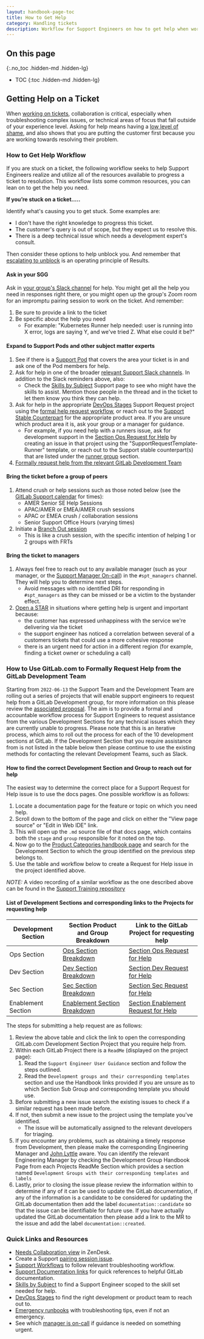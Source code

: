 ```yaml
---
layout: handbook-page-toc
title: How to Get Help
category: Handling tickets
description: Workflow for Support Engineers on how to get help when working on a ticket. 
---
```


## On this page
{:.no_toc .hidden-md .hidden-lg}

- TOC
{:toc .hidden-md .hidden-lg}

## Getting Help on a Ticket

When [working on tickets](https://about.gitlab.com/handbook/support/workflows/working-on-tickets.html), collaboration is critical, especially when troubleshooting complex issues, or technical areas of focus that fall outside of your experience level. Asking for help means having a [low level of shame](https://about.gitlab.com/handbook/values/#low-level-of-shame), and also shows that you are putting the customer first because you are working towards resolving their problem.

### How to Get Help Workflow

If you are stuck on a ticket, the following workflow seeks to help Support Engineers realize and utilize all of the resources available to progress a ticket to resolution. This workflow lists some common resources, you can lean on to get the help you need. 

**If you’re stuck on a ticket…..**

Identify what's causing you to get stuck. Some examples are:

* I don't have the right knowledge to progress this ticket.
* The customer's query is out of scope, but they expect us to resolve this.
* There is a deep technical issue which needs a development expert's consult.

Then consider these options to help unblock you. And remember that
[escalating to unblock](https://about.gitlab.com/handbook/values/#escalate-to-unblock)
is an operating principle of Results.

#### Ask in your SGG

Ask in [your group's Slack channel](/handbook/support/support-global-groups/#slack) for help. You might get all the help you
   need in responses right there, or you might open up the group's Zoom room
   for an impromptu pairing session to work on the ticket. And remember:
   1. Be sure to provide a link to the ticket
   1. Be specific about the help you need
      - For example: "Kubernetes Runner help needed: user is running into X
        error, logs are saying Y, and we've tried Z. What else could it be?"

#### Expand to Support Pods and other subject matter experts

1. See if there is a [Support Pod](/handbook/support/workflows/working-with-pods.html) that covers the area your ticket is in and ask one of the Pod members for help.
2. Ask for help in one of the broader
   [relevant Support Slack channels](https://about.gitlab.com/handbook/support/#slack).
   In addition to the Slack reminders above, also:
   - Check the [Skills by Subject](https://gitlab-com.gitlab.io/support/team/skills-by-subject.html)
     Support page to see who might have the skills to assist. Mention those
     people in the thread and in the ticket to let them know you think they
     can help.
3. Ask for help in the appropriate [DevOps Stages](https://about.gitlab.com/handbook/product/categories/#devops-stages) Support Request project 
   using the [formal help request workflow](##how-to-use-gitlabcom-to-formally-request-help-from-the-gitlab-development-team), or reach out 
   to the [Support Stable Counterpart](../support-stable-counterparts.html)
   for the appropriate product area. If you are unsure which product area it is,
   ask your group or a manager for guidance.
   - For example, if you need help with a runners issue, ask for development
     support in the [Section Ops Request for Help](https://gitlab.com/gitlab-com/ops-sub-department/section-ops-request-for-help/) by 
     creating an issue in that project using the "SupportRequestTemplate-Runner" template, or reach out to the Support stable
     counterpart(s) that are listed under the
     [runner group](https://about.gitlab.com/handbook/product/categories/#runner-group)
     section.
4. [Formally request help from the relevant GitLab Development Team](#how-to-use-gitlabcom-to-formally-request-help-from-the-gitlab-development-team)

#### Bring the ticket before a group of peers

1. Attend crush or help sessions such as those noted below (see the [GitLab Support calendar](https://calendar.google.com/calendar/u/0?cid=Z2l0bGFiLmNvbV85YnMxNTllaHJjNXRxZ2x1cjg4ZGpiZDUxa0Bncm91cC5jYWxlbmRhci5nb29nbGUuY29t) for times):
    - AMER Senior SE Help Sessions
    - APAC/AMER or EMEA/AMER crush sessions
    - APAC or EMEA crush / collaboration sessions
    - Senior Support Office Hours (varying times)
2. Initiate a [Branch Out session](/handbook/support/support-global-groups/branch-out-sessions.html)
   - This is like a crush session, with the specific intention of helping 1 or 2
     groups with FRTs

#### Bring the ticket to managers

1. Always feel free to reach out to any available manager (such as your manager, or the [Support Manager On-call](/handbook/support/workflows/support_manager-on-call)) in the `#spt_managers` channel. They will help you to determine next steps. 
   - Avoid messages with no identified DRI for responding in `#spt_managers` as they can be missed or be a victim to the bystander effect.
1. [Open a STAR](/handbook/support/internal-support/support-ticket-attention-requests.html#submitting-a-support-ticket-attention-request-star--starring-a-ticket) in situations where getting help is urgent and important because:
   - the customer has expressed unhappiness with the service we're delivering via the ticket
   - the support engineer has noticed a correlation between several of a customers tickets that could use a more cohesive response
   - there is an urgent need for action in a different region (for example, finding a ticket owner or scheduling a call)

### How to Use GitLab.com to Formally Request Help from the GitLab Development Team

Starting from `2022-06-13` the Support Team and the Development Team are rolling out a series of projects that will enable support engineers to request help from a GitLab Development group, for more information on this please review the [associated proposal](https://gitlab.com/gitlab-com/support/support-team-meta/-/issues/4023). The aim is to provide a formal and accountable workflow process for Support Engineers to request assistance from the various Development Sections for any technical issues which they are currently unable to progress.  Please note that this is an iterative process, which aims to roll out the process for each of the 10 development sections at GitLab. If the Development Section that you require assistance from is not listed in the table below then please continue to use the existing methods for contacting the relevant Development Teams, such as Slack.

#### How to find the correct Development Section and Group to reach out for help

The easiest way to determine the correct place for a Support Request for Help issue is to use the docs pages. One possible workflow is as follows:

1. Locate a documentation page for the feature or topic on which you need help.
1. Scroll down to the bottom of the page and click on either the "View page source" or "Edit in Web IDE" link.
1. This will open up the `.md` source file of that docs page, which contains both the `stage` and `group` responsible for it noted on the top.
1. Now go to the [Product Categories handbook page](https://about.gitlab.com/handbook/product/categories/) and search for the Development Section to which the group identified on the previous step belongs to.
1. Use the table and workflow below to create a Request for Help issue in the project identified above. 

*NOTE:* A video recording of a similar workflow as the one described above can be found in the [Support Training repository](https://gitlab.com/gitlab-com/support/support-training/-/blob/master/Support%20Specific%20Trainings/training-videos/Support%20Request%20for%20Help%20Workflow.mp4)

#### List of Development Sections and corresponding links to the Projects for requesting help

| Development Section | Section Product and Group Breakdown | Link to the GitLab Project for requesting help | 
| ----------- | -------------- | -------- | 
| Ops Section | [Ops Section Breakdown](https://about.gitlab.com/handbook/product/categories/#ops-section)| [Section Ops Request for Help](https://gitlab.com/gitlab-com/ops-sub-department/section-ops-request-for-help/) | 
| Dev Section | [Dev Section Breakdown](https://about.gitlab.com/handbook/product/categories/#dev-section) | [Section Dev Request for Help](https://gitlab.com/gitlab-com/dev-sub-department/section-dev-request-for-help/) | 
| Sec Section | [Sec Section Breakdown](https://about.gitlab.com/handbook/product/categories/#sec-section) | [Section Sec Request for Help](https://gitlab.com/gitlab-com/sec-sub-department/section-sec-request-for-help) | 
| Enablement Section | [Enablement Section Breakdown](https://about.gitlab.com/handbook/product/categories/#enablement-section) | [Section Enablement Request for Help](https://gitlab.com/gitlab-com/enablement-sub-department/section-enable-request-for-help) | 

The steps for submitting a help request are as follows:

1. Review the above table and click the link to open the corresponding GitLab.com Development Section Project that you require help from.
1. Within each GitLab Project there is a `ReadMe` (displayed on the project page):
   1. Read the `Support Engineer User Guidance` section and follow the steps outlined.
   2. Read the `Development groups and their corresponding templates` section and use the Handbook links provided if you are unsure as to which Section Sub Group and corresponding template you should use.
1. Before submitting a new issue search the existing issues to check if a similar request has been made before.
1. If not, then submit a new issue to the project using the template you've identified.
   - The issue will be automatically assigned to the relevant developers for triaging.
1. If you encounter any problems, such as obtaining a timely response from Development, then please make the corresponding Engineering Manager and [John Lyttle](https://gitlab.com/jlyttle) aware. You can identify the relevant Engineering Manager by checking the Development Group Handbook Page from each Projects ReadMe Section which provides a section named `Development Groups with their corresponding templates and labels`
1. Lastly, prior to closing the issue please review the information within to determine if any of it can be used to update the GitLab documentation, if any of the information is a candidate to be considered for updating the GitLab documentation then add the label `documentation::candidate` so that the issue can be identifiable for future use. If you have actually updated the GitLab documentation then please add a link to the MR to the issue and add the label `documentation::created`.


### Quick Links and Resources
- [Needs Collaboration view](https://gitlab.zendesk.com/agent/filters/360080204660) in ZenDesk.
- Create a Support [pairing session issue](https://gitlab.com/gitlab-com/support/support-pairing).
- [Support Workflows](https://about.gitlab.com/handbook/support/workflows/) to follow relevant troubleshooting workflow.
- [Support Documentation links](https://about.gitlab.com/handbook/support/#documentation) for quick references to helpful GitLab documentation.
- [Skills by Subject](https://gitlab-com.gitlab.io/support/team/skills-by-subject.html) to find a Support Engineer scoped to the skill set needed for help.
- [DevOps Stages](https://about.gitlab.com/handbook/product/categories/#devops-stages) to find the right development or product team to reach out to.
- [Emergency runbooks](https://gitlab.com/gitlab-com/support/emergency-runbook/-/tree/master/.gitlab/issue_templates) with troubleshooting tips, even if not an emergency.
- See which [manager is on-call](https://gitlab.pagerduty.com/escalation_policies#PGNLUZ1) if guidance is needed on something urgent.
